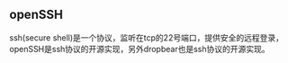 ## openSSH

ssh(secure shell)是一个协议，监听在tcp的22号端口，提供安全的远程登录，openSSH是ssh协议的开源实现，另外dropbear也是ssh协议的开源实现。

